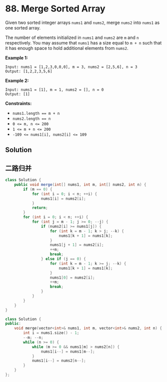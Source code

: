 # 88. Merge Sorted Array

Given two sorted integer arrays `nums1` and `nums2`, merge `nums2` into `nums1` as one sorted array.

The number of elements initialized in `nums1` and `nums2` are `m` and `n` respectively. You may assume that `nums1` has a size equal to `m + n` such that it has enough space to hold additional elements from `nums2`.

**Example 1:**
```text
Input: nums1 = [1,2,3,0,0,0], m = 3, nums2 = [2,5,6], n = 3
Output: [1,2,2,3,5,6]
```
**Example 2:**
```text
Input: nums1 = [1], m = 1, nums2 = [], n = 0
Output: [1]
```


**Constraints:**

* `nums1.length == m + n`
* `nums2.length == n`
* `0 <= m, n <= 200`
* `1 <= m + n <= 200`
* `-109 <= nums1[i], nums2[i] <= 109`

## Solution

## 二路归并

```java
class Solution {
    public void merge(int[] nums1, int m, int[] nums2, int n) {
        if (m == 0) {
            for (int i = 0; i < n; ++i) {
                nums1[i] = nums2[i];
            }
            return;
        }
        for (int i = 0; i < n; ++i) {
            for (int j = m - 1; j >= 0; --j) {
                if (nums2[i] >= nums1[j]) {
                    for (int k = m - 1; k > j; --k) {
                        nums1[k + 1] = nums1[k];
                    }
                    nums1[j + 1] = nums2[i];
                    ++m;
                    break;
                } else if (j == 0) {
                    for (int k = m - 1; k >= j; --k) {
                        nums1[k + 1] = nums1[k];
                    }
                    nums1[0] = nums2[i];
                    ++m;
                    break;
                }
            }
        }
    }
}
```

```C++
class Solution {
public:
    void merge(vector<int>& nums1, int m, vector<int>& nums2, int n) {
        int i = nums1.size() - 1;
        --m; --n;
        while (n >= 0) {
            while (m >= 0 && nums1[m] > nums2[n]) {
                nums1[i--] = nums1[m--];
            }
            nums1[i--] = nums2[n--];
        }
    }
};
```

